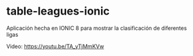# table-leagues-ionic

Aplicación hecha en IONIC 8 para mostrar la clasificación de diferentes ligas

Video: https://youtu.be/TA_yTjMmKVw

